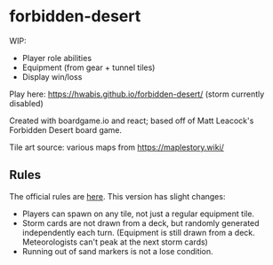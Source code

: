 # forbidden-desert
WIP:
* Player role abilities
* Equipment (from gear + tunnel tiles)
* Display win/loss

Play here: https://hwabis.github.io/forbidden-desert/ (storm currently disabled)

Created with boardgame.io and react; based off of Matt Leacock's Forbidden Desert board game.

Tile art source: various maps from https://maplestory.wiki/

## Rules
The official rules are [here](https://www.gamewright.com/gamewright/pdfs/Rules/ForbiddenDesertTM-RULES.pdf). This version has slight changes:

* Players can spawn on any tile, not just a regular equipment tile.
* Storm cards are not drawn from a deck, but randomly generated independently each turn. (Equipment is still drawn from a deck. Meteorologists can't peak at the next storm cards)
* Running out of sand markers is not a lose condition.

